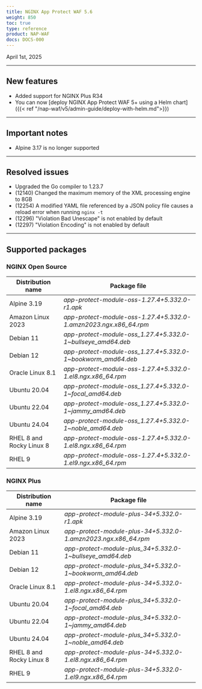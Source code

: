 ```yaml
---
title: NGINX App Protect WAF 5.6
weight: 850
toc: true
type: reference
product: NAP-WAF
docs: DOCS-000
---
```


April 1st, 2025

---

## New features

- Added support for NGINX Plus R34
- You can now [deploy NGINX App Protect WAF 5+ using a Helm chart]({{< ref "/nap-waf/v5/admin-guide/deploy-with-helm.md">}})

---

## Important notes

- Alpine 3.17 is no longer supported

---

## Resolved issues

- Upgraded the Go compiler to 1.23.7
- (12140) Changed the maximum memory of the XML processing engine to 8GB
- (12254) A modified YAML file referenced by a JSON policy file causes a reload error when running `nginx -t`
- (12296) "Violation Bad Unescape" is not enabled by default
- (12297) "Violation Encoding" is not enabled by default

---

## Supported packages

### NGINX Open Source

| Distribution name        | Package file                                                      |
|--------------------------|-------------------------------------------------------------------|
| Alpine 3.19              | _app-protect-module-oss-1.27.4+5.332.0-r1.apk_                    |
| Amazon Linux 2023        | _app-protect-module-oss-1.27.4+5.332.0-1.amzn2023.ngx.x86_64.rpm_ |
| Debian 11                | _app-protect-module-oss_1.27.4+5.332.0-1\~bullseye_amd64.deb_     |
| Debian 12                | _app-protect-module-oss_1.27.4+5.332.0-1\~bookworm_amd64.deb_     |
| Oracle Linux 8.1         | _app-protect-module-oss-1.27.4+5.332.0-1.el8.ngx.x86_64.rpm_      |
| Ubuntu 20.04             | _app-protect-module-oss_1.27.4+5.332.0-1\~focal_amd64.deb_        |
| Ubuntu 22.04             | _app-protect-module-oss_1.27.4+5.332.0-1\~jammy_amd64.deb_        |
| Ubuntu 24.04             | _app-protect-module-oss_1.27.4+5.332.0-1\~noble_amd64.deb_        |
| RHEL 8 and Rocky Linux 8 | _app-protect-module-oss-1.27.4+5.332.0-1.el8.ngx.x86_64.rpm_      |
| RHEL 9                   | _app-protect-module-oss-1.27.4+5.332.0-1.el9.ngx.x86_64.rpm_      |

### NGINX Plus

| Distribution name        | Package file                                                   |
|--------------------------|----------------------------------------------------------------|
| Alpine 3.19              | _app-protect-module-plus-34+5.332.0-r1.apk_                    |
| Amazon Linux 2023        | _app-protect-module-plus-34+5.332.0-1.amzn2023.ngx.x86_64.rpm_ |
| Debian 11                | _app-protect-module-plus_34+5.332.0-1\~bullseye_amd64.deb_     |
| Debian 12                | _app-protect-module-plus_34+5.332.0-1\~bookworm_amd64.deb_     |
| Oracle Linux 8.1         | _app-protect-module-plus-34+5.332.0-1.el8.ngx.x86_64.rpm_      |
| Ubuntu 20.04             | _app-protect-module-plus_34+5.332.0-1\~focal_amd64.deb_        |
| Ubuntu 22.04             | _app-protect-module-plus_34+5.332.0-1\~jammy_amd64.deb_        |
| Ubuntu 24.04             | _app-protect-module-plus_34+5.332.0-1\~noble_amd64.deb_        |
| RHEL 8 and Rocky Linux 8 | _app-protect-module-plus-34+5.332.0-1.el8.ngx.x86_64.rpm_      |
| RHEL 9                   | _app-protect-module-plus-34+5.332.0-1.el9.ngx.x86_64.rpm_      |
